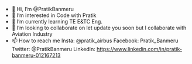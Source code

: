 - 👋 Hi, I’m @PratikBanmeru
- 👀 I’m interested in Code with Pratik
- 🌱 I’m currently learning TE E&TC Eng.
- 💞️ I’m looking to collaborate on let update you soon but I collaborate with Aviation Industry
- 📫 How to reach me Insta: @pratik_airbus
Facebook: Pratik_Banmeru
Twitter: @PratikBanmeru
LinkedIn: https://www.linkedin.com/in/pratik-banmeru-012167213

<!---
PratikBanmeru/PratikBanmeru is a ✨ special ✨ repository because its `README.md` (this file) appears on your GitHub profile.
You can click the Preview link to take a look at your changes.
--->
